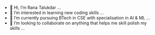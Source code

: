 - 👋 Hi, I’m Rana Talukdar ...
- 👀 I’m interested in learning new coding skills ...
- 🌱 I’m currently pursuing BTech in CSE with specialisation in AI & ML ...
- 💞️ I’m looking to collaborate on anything that helps me skill polish my skills ...
  

<!---
RanaK1506/RanaK1506 is a ✨ special ✨ repository because its `README.md` (this file) appears on your GitHub profile.
You can click the Preview link to take a look at your changes.
--->

